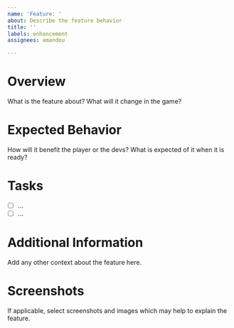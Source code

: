 ```yaml
---
name: 'Feature: '
about: Describe the feature behavior
title: ''
labels: enhancement
assignees: amandou

---
```


# Overview
What is the feature about? What will it change in the game?

# Expected Behavior
How will it benefit the player or the devs? What is expected of it when it is ready?

# Tasks
- [ ] ...
- [ ] ...

# Additional Information
Add any other context about the feature here.

# Screenshots
If applicable, select screenshots and images which may help to explain the feature.
